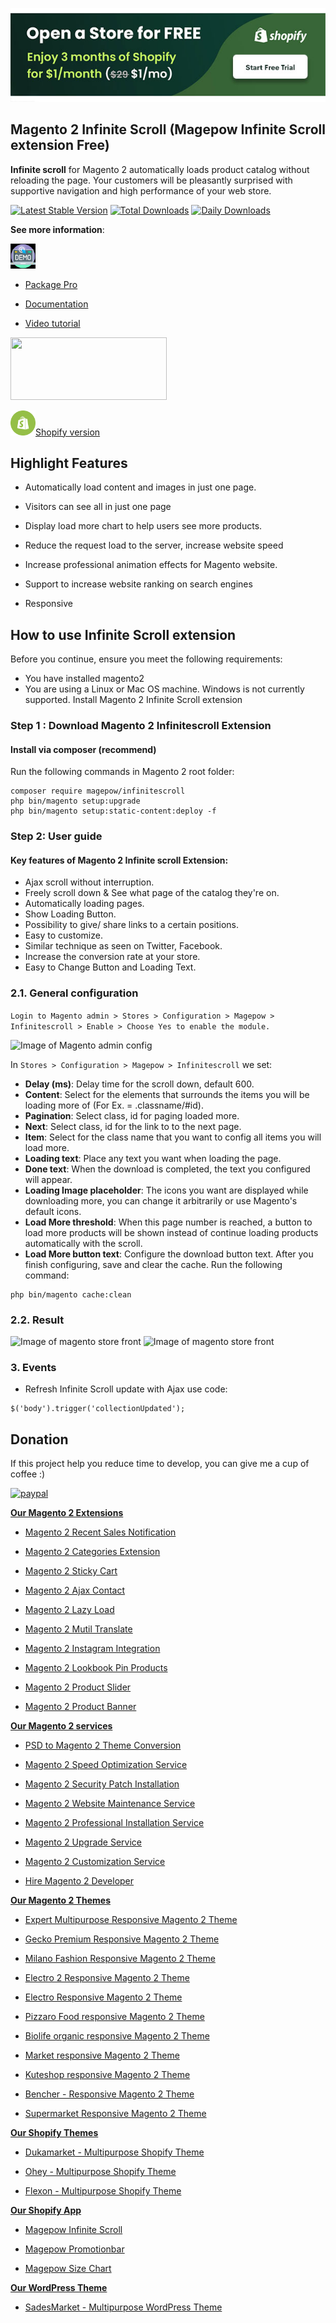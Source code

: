 [<img src="https://github.com/magepow/themeforest/blob/master/shopify/shopify_affiliate.jpg" >](https://shopify.pxf.io/VyL446)

## Magento 2 Infinite Scroll (Magepow Infinite Scroll extension Free)

**Infinite scroll** for Magento 2 automatically loads product catalog without reloading the page. Your customers will be pleasantly surprised with supportive navigation and high performance of your web store.

[![Latest Stable Version](https://poser.pugx.org/magepow/infinitescroll/v/stable)](https://packagist.org/packages/magepow/infinitescroll)
[![Total Downloads](https://poser.pugx.org/magepow/infinitescroll/downloads)](https://packagist.org/packages/magepow/infinitescroll)
[![Daily Downloads](https://poser.pugx.org/magepow/infinitescroll/d/daily)](https://packagist.org/packages/magepow/infinitescroll)

**See more information**:

[<img src="https://github.com/magepow/media/blob/master/icons/demo.svg" width="40" height="40">](https://demo.magepow.com/infinitescroll)

- [Package Pro](https://magepow.com/magento-2-infinite-scroll.html)

- [Documentation](https://docs.alothemes.com/m2/extension/infinitescroll/)

- [Video tutorial](https://www.youtube.com/watch?v=gTemvUzrOJg&t=57s)

[<img src="https://github.com/magepow/magento2-infinitescroll/blob/main/media/hyva-version.png" width="250" height="100">](https://magepow.com/magento-2-infinite-scroll.html)

[<img src="https://github.com/magepow/media/blob/master/icons/shopify.svg" width="40" height="40">](https://apps.shopify.com/magepow-infinite-scroll)[Shopify version](https://apps.shopify.com/magepow-infinite-scroll)

## Highlight Features

- Automatically load content and images in just one page.

- Visitors can see all in just one page

- Display load more chart to help users see more products.

- Reduce the request load to the server, increase website speed

- Increase professional animation effects for Magento website.

- Support to increase website ranking on search engines

- Responsive

## How to use Infinite Scroll extension
Before you continue, ensure you meet the following requirements:

  * You have installed magento2
  * You are using a Linux or Mac OS machine. Windows is not currently supported.
  Install Magento 2 Infinite Scroll extension

### Step 1 : Download Magento 2 Infinitescroll Extension

 #### Install via composer (recommend)
Run the following commands in Magento 2 root folder:
```
composer require magepow/infinitescroll
php bin/magento setup:upgrade
php bin/magento setup:static-content:deploy -f
```

### Step 2: User guide
  #### Key features of Magento 2 Infinite scroll Extension:
  * Ajax scroll without interruption.
  * Freely scroll down & See what page of the catalog they're on.
  * Automatically loading pages.
  * Show Loading Button.
  * Possibility to give/ share links to a certain positions.
  * Easy to customize.
  * Similar technique as seen on Twitter, Facebook.
  * Increase the conversion rate at your store.
  * Easy to Change Button and Loading Text.

  ### 2.1. General configuration

  `Login to Magento admin > Stores > Configuration > Magepow > Infinitescroll > Enable > Choose Yes to enable the module.`
  
  ![Image of Magento admin config](https://github.com/magepow/magento2-infinitescroll/blob/main/media/backend_config.png)
  
   In `Stores > Configuration > Magepow > Infinitescroll` we set: 
   * **Delay (ms)**: Delay time for the scroll down, default 600.
   * **Content**: Select for the elements that surrounds the items you will be loading more of (For Ex. = .classname/#id).
   * **Pagination**: Select class, id for paging loaded more.
   * **Next**: Select class, id for the link to to the next page.
   * **Item**: Select for the class name that you want to config all items you will load more.
   * **Loading text**: Place any text you want when loading the page.
   * **Done text**: When the download is completed, the text you configured will appear.
   * **Loading Image placeholder**: The icons you want are displayed while downloading more, you can change it arbitrarily or use Magento's default icons.
   * **Load More threshold**: When this page number is reached, a button to load more products will be shown instead of continue loading products automatically with the scroll.
   * **Load More button text**: Configure the download button text.
   After you finish configuring, save and clear the cache.
   Run the following command:
   
   ```
   php bin/magento cache:clean
   ```
  ### 2.2. Result
   
   ![Image of magento store front](https://github.com/magepow/magento2-infinitescroll/blob/main/media/result_frontend_1.png)
   ![Image of magento store front](https://github.com/magepow/magento2-infinitescroll/blob/main/media/result_frontend_2.png)

  ### 3. Events
  * Refresh Infinite Scroll update with Ajax use code:
  ```
  $('body').trigger('collectionUpdated');
  ```
 ## Donation

If this project help you reduce time to develop, you can give me a cup of coffee :) 

[![paypal](https://www.paypalobjects.com/en_US/i/btn/btn_donateCC_LG.gif)](https://www.paypal.com/paypalme/alopay)

      
**[Our Magento 2 Extensions](https://magepow.com/magento-2-extensions.html)**

* [Magento 2 Recent Sales Notification](https://magepow.com/magento-2-recent-order-notification.html)

* [Magento 2 Categories Extension](https://magepow.com/magento-categories-extension.html)

* [Magento 2 Sticky Cart](https://magepow.com/magento-sticky-cart.html)

* [Magento 2 Ajax Contact](https://magepow.com/magento-ajax-contact-form.html)

* [Magento 2 Lazy Load](https://magepow.com/magento-lazy-load.html)

* [Magento 2 Mutil Translate](https://magepow.com/magento-multi-translate.html)

* [Magento 2 Instagram Integration](https://magepow.com/magento-2-instagram.html)

* [Magento 2 Lookbook Pin Products](https://magepow.com/lookbook-pin-products.html)

* [Magento 2 Product Slider](https://magepow.com/magento-product-slider.html)

* [Magento 2 Product Banner](https://magepow.com/magento-2-banner-slider.html)

**[Our Magento 2 services](https://magepow.com/magento-services.html)**

* [PSD to Magento 2 Theme Conversion](https://alothemes.com/psd-to-magento-theme-conversion.html)

* [Magento 2 Speed Optimization Service](https://magepow.com/magento-speed-optimization-service.html)

* [Magento 2 Security Patch Installation](https://magepow.com/magento-security-patch-installation.html)

* [Magento 2 Website Maintenance Service](https://magepow.com/website-maintenance-service.html)

* [Magento 2 Professional Installation Service](https://magepow.com/professional-installation-service.html)

* [Magento 2 Upgrade Service](https://magepow.com/magento-upgrade-service.html)

* [Magento 2 Customization Service](https://magepow.com/customization-service.html)

* [Hire Magento 2 Developer](https://magepow.com/hire-magento-developer.html)

**[Our Magento 2 Themes](https://alothemes.com/)**

* [Expert Multipurpose Responsive Magento 2 Theme](https://1.envato.market/c/1314680/275988/4415?u=https://themeforest.net/item/expert-premium-responsive-magento-2-and-1-support-rtl-magento-2-/21667789)

* [Gecko Premium Responsive Magento 2 Theme](https://1.envato.market/c/1314680/275988/4415?u=https://themeforest.net/item/gecko-responsive-magento-2-theme-rtl-supported/24677410)

* [Milano Fashion Responsive Magento 2 Theme](https://1.envato.market/c/1314680/275988/4415?u=https://themeforest.net/item/milano-fashion-responsive-magento-1-2-theme/12141971)

* [Electro 2 Responsive Magento 2 Theme](https://1.envato.market/c/1314680/275988/4415?u=https://themeforest.net/item/electro2-premium-responsive-magento-2-rtl-supported/26875864)

* [Electro Responsive Magento 2 Theme](https://1.envato.market/c/1314680/275988/4415?u=https://themeforest.net/item/electro-responsive-magento-1-2-theme/17042067)

* [Pizzaro Food responsive Magento 2 Theme](https://1.envato.market/c/1314680/275988/4415?u=https://themeforest.net/item/pizzaro-food-responsive-magento-1-2-theme/19438157)

* [Biolife organic responsive Magento 2 Theme](https://1.envato.market/c/1314680/275988/4415?u=https://themeforest.net/item/biolife-organic-food-magento-2-theme-rtl-supported/25712510)

* [Market responsive Magento 2 Theme](https://1.envato.market/c/1314680/275988/4415?u=https://themeforest.net/item/market-responsive-magento-2-theme/22997928)

* [Kuteshop responsive Magento 2 Theme](https://1.envato.market/c/1314680/275988/4415?u=https://themeforest.net/item/kuteshop-multipurpose-responsive-magento-1-2-theme/12985435)

* [Bencher - Responsive Magento 2 Theme](https://1.envato.market/c/1314680/275988/4415?u=https://themeforest.net/item/bencher-responsive-magento-1-2-theme/15787772)

* [Supermarket Responsive Magento 2 Theme](https://1.envato.market/c/1314680/275988/4415?u=https://themeforest.net/item/supermarket-responsive-magento-1-2-theme/18447995)

**[Our Shopify Themes](https://themeforest.net/user/alotheme)**

* [Dukamarket - Multipurpose Shopify Theme](https://1.envato.market/c/1314680/275988/4415?u=https://themeforest.net/item/dukamarket-multipurpose-shopify-theme/36158349)

* [Ohey - Multipurpose Shopify Theme](https://1.envato.market/c/1314680/275988/4415?u=https://themeforest.net/item/ohey-multipurpose-shopify-theme/34624195)

* [Flexon - Multipurpose Shopify Theme](https://1.envato.market/c/1314680/275988/4415?u=https://themeforest.net/item/flexon-multipurpose-shopify-theme/33461048)

**[Our Shopify App](https://apps.shopify.com/partners/maggicart)**

* [Magepow Infinite Scroll](https://apps.shopify.com/magepow-infinite-scroll)

* [Magepow Promotionbar](https://apps.shopify.com/magepow-promotionbar)

* [Magepow Size Chart](https://apps.shopify.com/magepow-size-chart)

**[Our WordPress Theme](https://themeforest.net/user/alotheme/portfolio)**

* [SadesMarket - Multipurpose WordPress Theme](https://1.envato.market/c/1314680/275988/4415?u=https://themeforest.net/item/sadesmarket-multipurpose-wordpress-theme/35369933)
